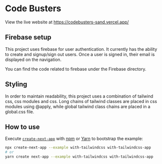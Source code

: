 # Code Busters

View the live website at https://codebusters-sand.vercel.app/

## Firebase setup

This project uses firebase for user authentication. It currently has the ability to create and signup/sign out users. Once a user is signed in, their email is displayed on the navigation. 

You can find the code related to firebase under the Firebase directory.

## Styling
In order to maintain readability, this project uses a combination of tailwind css, css modules and css. Long chains of tailwind classes are placed in css modules using @apply, while global tailwind class chains are placed in a global.css file. 


## How to use

Execute [`create-next-app`](https://github.com/vercel/next.js/tree/canary/packages/create-next-app) with [npm](https://docs.npmjs.com/cli/init) or [Yarn](https://yarnpkg.com/lang/en/docs/cli/create/) to bootstrap the example:

```bash
npx create-next-app --example with-tailwindcss with-tailwindcss-app
# or
yarn create next-app --example with-tailwindcss with-tailwindcss-app
```
